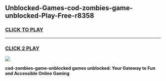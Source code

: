 
## Unblocked-Games-cod-zombies-game-unblocked-Play-Free-r8358
<h3>
<a href="https://premium76.site?title=cod-zombies-game-unblocked&ref=23A">CLICK TO PLAY</a></h3>
<hr>

<h3>
<a href="https://premium76.site?title=cod-zombies-game-unblocked&ref=23A">CLICK 2 PLAY</a>
  
</h3>

<a href="https://premium76.site?title=cod-zombies-game-unblocked&ref=23A"><img src="https://clearcache.store/games.png"></a>


**cod-zombies-game-unblocked games unblocked: Your Gateway to Fun and Accessible Online Gaming**
